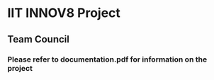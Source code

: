 # IIT INNOV8 Project
## Team Council
### Please refer to documentation.pdf for information on the project
